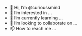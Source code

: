 - 👋 Hi, I’m @curioussmind
- 👀 I’m interested in ...
- 🌱 I’m currently learning ...
- 💞️ I’m looking to collaborate on ...
- 📫 How to reach me ...

<!---
curioussmind/curioussmind is a ✨ special ✨ repository because its `README.md` (this file) appears on your GitHub profile.
You can click the Preview link to take a look at your changes.
--->

